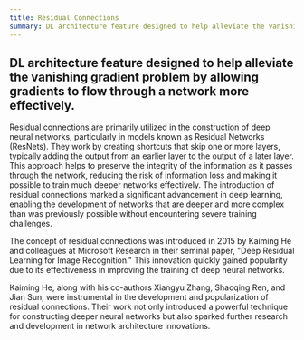 ```yaml
---
title: Residual Connections
summary: DL architecture feature designed to help alleviate the vanishing gradient problem by allowing gradients to flow through a network more effectively.
---
```

## DL architecture feature designed to help alleviate the vanishing gradient problem by allowing gradients to flow through a network more effectively.

Residual connections are primarily utilized in the construction of deep neural networks, particularly in models known as Residual Networks (ResNets). They work by creating shortcuts that skip one or more layers, typically adding the output from an earlier layer to the output of a later layer. This approach helps to preserve the integrity of the information as it passes through the network, reducing the risk of information loss and making it possible to train much deeper networks effectively. The introduction of residual connections marked a significant advancement in deep learning, enabling the development of networks that are deeper and more complex than was previously possible without encountering severe training challenges.

The concept of residual connections was introduced in 2015 by Kaiming He and colleagues at Microsoft Research in their seminal paper, "Deep Residual Learning for Image Recognition." This innovation quickly gained popularity due to its effectiveness in improving the training of deep neural networks.

Kaiming He, along with his co-authors Xiangyu Zhang, Shaoqing Ren, and Jian Sun, were instrumental in the development and popularization of residual connections. Their work not only introduced a powerful technique for constructing deeper neural networks but also sparked further research and development in network architecture innovations.